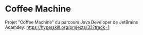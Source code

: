 # Coffee Machine
Projet "Coffee Machine" du parcours Java Developer de JetBrains Acamdey: https://hyperskill.org/projects/33?track=1
